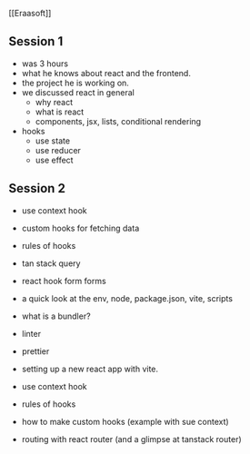 [[Eraasoft]]

## Session 1

- was 3 hours
- what he knows about react and the frontend.
- the project he is working on.
- we discussed react in general
	- why react
	- what is react
	- components, jsx, lists, conditional rendering
- hooks
	- use state
	- use reducer
	- use effect

## Session 2

- use context hook
- custom hooks for fetching data
- rules of hooks
- tan stack query
- react hook form forms 

- a quick look at the env, node, package.json, vite, scripts
- what is a bundler?
- linter
- prettier
- setting up a new react app with vite.

- use context hook
- rules of hooks
- how to make custom hooks (example with sue context)

- routing with react router (and a glimpse at tanstack router)

